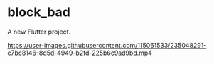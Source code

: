 # block_bad

A new Flutter project.


https://user-images.githubusercontent.com/115061533/235048291-c7bc8146-8d5d-4949-b2fd-225b6c9ad9bd.mp4

